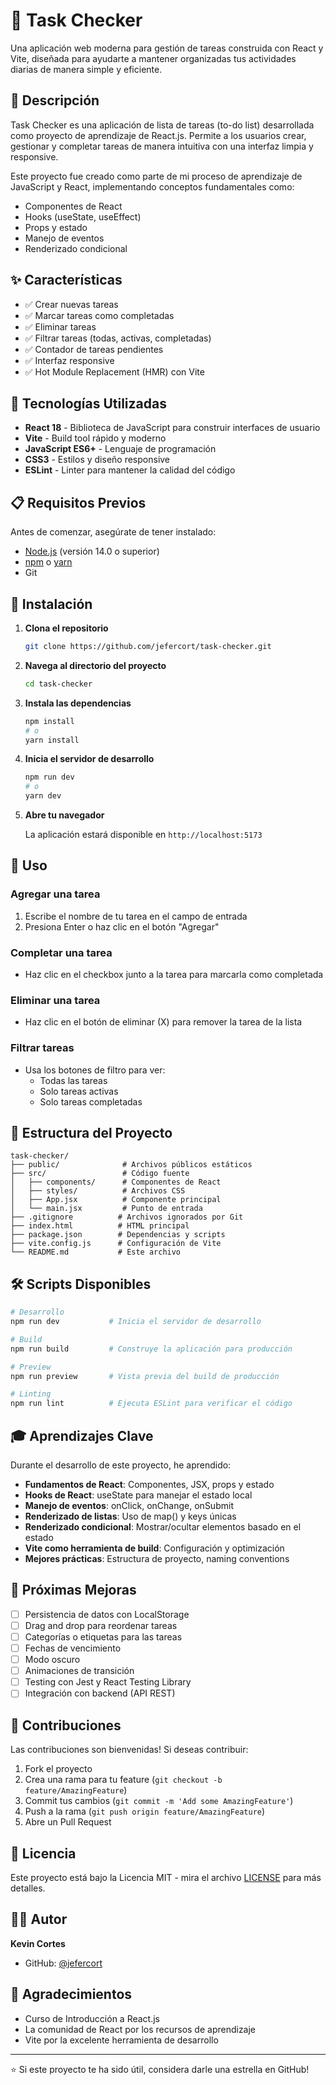 # 📝 Task Checker

Una aplicación web moderna para gestión de tareas construida con React y Vite, diseñada para ayudarte a mantener organizadas tus actividades diarias de manera simple y eficiente.

## 🎯 Descripción

Task Checker es una aplicación de lista de tareas (to-do list) desarrollada como proyecto de aprendizaje de React.js. Permite a los usuarios crear, gestionar y completar tareas de manera intuitiva con una interfaz limpia y responsive.

Este proyecto fue creado como parte de mi proceso de aprendizaje de JavaScript y React, implementando conceptos fundamentales como:
- Componentes de React
- Hooks (useState, useEffect)
- Props y estado
- Manejo de eventos
- Renderizado condicional

## ✨ Características

- ✅ Crear nuevas tareas
- ✅ Marcar tareas como completadas
- ✅ Eliminar tareas
- ✅ Filtrar tareas (todas, activas, completadas)
- ✅ Contador de tareas pendientes
- ✅ Interfaz responsive
- ✅ Hot Module Replacement (HMR) con Vite

## 🚀 Tecnologías Utilizadas

- **React 18** - Biblioteca de JavaScript para construir interfaces de usuario
- **Vite** - Build tool rápido y moderno
- **JavaScript ES6+** - Lenguaje de programación
- **CSS3** - Estilos y diseño responsive
- **ESLint** - Linter para mantener la calidad del código

## 📋 Requisitos Previos

Antes de comenzar, asegúrate de tener instalado:

- [Node.js](https://nodejs.org/) (versión 14.0 o superior)
- [npm](https://www.npmjs.com/) o [yarn](https://yarnpkg.com/)
- Git

## 🔧 Instalación

1. **Clona el repositorio**
   ```bash
   git clone https://github.com/jefercort/task-checker.git
   ```

2. **Navega al directorio del proyecto**
   ```bash
   cd task-checker
   ```

3. **Instala las dependencias**
   ```bash
   npm install
   # o
   yarn install
   ```

4. **Inicia el servidor de desarrollo**
   ```bash
   npm run dev
   # o
   yarn dev
   ```

5. **Abre tu navegador**
   
   La aplicación estará disponible en `http://localhost:5173`

## 📖 Uso

### Agregar una tarea
1. Escribe el nombre de tu tarea en el campo de entrada
2. Presiona Enter o haz clic en el botón "Agregar"

### Completar una tarea
- Haz clic en el checkbox junto a la tarea para marcarla como completada

### Eliminar una tarea
- Haz clic en el botón de eliminar (X) para remover la tarea de la lista

### Filtrar tareas
- Usa los botones de filtro para ver:
  - Todas las tareas
  - Solo tareas activas
  - Solo tareas completadas

## 📁 Estructura del Proyecto

```
task-checker/
├── public/              # Archivos públicos estáticos
├── src/                 # Código fuente
│   ├── components/      # Componentes de React
│   ├── styles/          # Archivos CSS
│   ├── App.jsx          # Componente principal
│   └── main.jsx         # Punto de entrada
├── .gitignore          # Archivos ignorados por Git
├── index.html          # HTML principal
├── package.json        # Dependencias y scripts
├── vite.config.js      # Configuración de Vite
└── README.md           # Este archivo
```

## 🛠️ Scripts Disponibles

```bash
# Desarrollo
npm run dev           # Inicia el servidor de desarrollo

# Build
npm run build         # Construye la aplicación para producción

# Preview
npm run preview       # Vista previa del build de producción

# Linting
npm run lint          # Ejecuta ESLint para verificar el código
```

## 🎓 Aprendizajes Clave

Durante el desarrollo de este proyecto, he aprendido:

- **Fundamentos de React**: Componentes, JSX, props y estado
- **Hooks de React**: useState para manejar el estado local
- **Manejo de eventos**: onClick, onChange, onSubmit
- **Renderizado de listas**: Uso de map() y keys únicas
- **Renderizado condicional**: Mostrar/ocultar elementos basado en el estado
- **Vite como herramienta de build**: Configuración y optimización
- **Mejores prácticas**: Estructura de proyecto, naming conventions

## 🚧 Próximas Mejoras

- [ ] Persistencia de datos con LocalStorage
- [ ] Drag and drop para reordenar tareas
- [ ] Categorías o etiquetas para las tareas
- [ ] Fechas de vencimiento
- [ ] Modo oscuro
- [ ] Animaciones de transición
- [ ] Testing con Jest y React Testing Library
- [ ] Integración con backend (API REST)

## 🤝 Contribuciones

Las contribuciones son bienvenidas! Si deseas contribuir:

1. Fork el proyecto
2. Crea una rama para tu feature (`git checkout -b feature/AmazingFeature`)
3. Commit tus cambios (`git commit -m 'Add some AmazingFeature'`)
4. Push a la rama (`git push origin feature/AmazingFeature`)
5. Abre un Pull Request

## 📝 Licencia

Este proyecto está bajo la Licencia MIT - mira el archivo [LICENSE](LICENSE) para más detalles.

## 👨‍💻 Autor

**Kevin Cortes**
- GitHub: [@jefercort](https://github.com/jefercort)

## 🙏 Agradecimientos

- Curso de Introducción a React.js
- La comunidad de React por los recursos de aprendizaje
- Vite por la excelente herramienta de desarrollo

---

⭐ Si este proyecto te ha sido útil, considera darle una estrella en GitHub!
